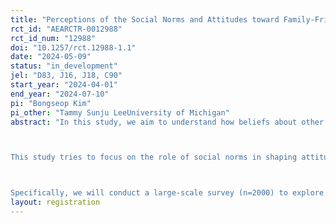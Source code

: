 ```yaml
---
title: "Perceptions of the Social Norms and Attitudes toward Family-Friendly Policies"
rct_id: "AEARCTR-0012988"
rct_id_num: "12988"
doi: "10.1257/rct.12988-1.1"
date: "2024-05-09"
status: "in_development"
jel: "D83, J16, J18, C90"
start_year: "2024-04-01"
end_year: "2024-07-10"
pi: "Bongseop Kim"
pi_other: "Tammy Sunju LeeUniversity of Michigan"
abstract: "In this study, we aim to understand how beliefs about other people's attitudes influence individuals’ attitudes toward coworkers' use of family-friendly policies in the workplace, such as parental leave and flexible working hours for parents, in the context of South Korea. In Korea, taking of family-friendly policies in the workplace is lower than in other countries, and previous surveys conducted by the government suggest that a major barrier to individuals' taking these policies is the lack of supportive attitudes within the workplace.

This study tries to focus on the role of social norms in shaping attitudes toward  coworkers' use of family-friendly policies. Recent studies have shown that one’s own attitudes and beliefs are strongly associated with (mis)perceptions about other’s attitudes and beliefs on the same issue (Bursztyn and Yang 2022). According to pilot surveys conducted by our team, employees in Korea tend to underestimate other employee’s support for their coworker's use of family-friendly policies in workplace, and there was a clear correlation between these beliefs about others and their own attitudes towards the policies.

Specifically, we will conduct a large-scale survey (n=2000) to explore the relationship between individuals’ beliefs about others’ support and their attitudes toward the policies. Through an information provision experiment, we will assess how providing objective information about others affects changes in beliefs and own attitudes toward policies. "
layout: registration
---
```


